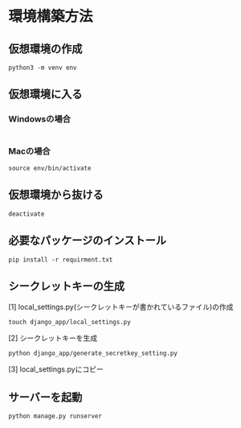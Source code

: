 # 環境構築方法

## 仮想環境の作成

```
python3 -m venv env
```

## 仮想環境に入る
### Windowsの場合
```

```

### Macの場合
```
source env/bin/activate
```

## 仮想環境から抜ける
```
deactivate
```

## 必要なパッケージのインストール
```
pip install -r requirment.txt
```

## シークレットキーの生成

[1] local_settings.py(シークレットキーが書かれているファイル)の作成
```
touch django_app/local_settings.py
```
[2] シークレットキーを生成
```
python django_app/generate_secretkey_setting.py
```
[3] local_settings.pyにコピー

## サーバーを起動
```
python manage.py runserver
```
